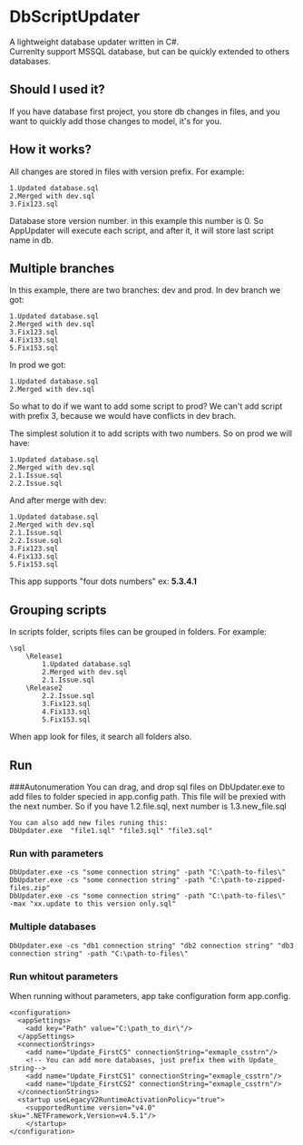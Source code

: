 DbScriptUpdater
================
A lightweight database updater written in C#.  
Currenlty support MSSQL database, but can be quickly extended to others databases.


## Should I used it?
If you have database first project, you store db changes in files, and you want to quickly add those changes to model, it's for you.

## How it works?

All changes are stored in files with version prefix.
For example:

    1.Updated database.sql
	2.Merged with dev.sql
	3.Fix123.sql

Database store version number. in this example this number is 0.
So AppUpdater will execute each script, and after it, it will store last script name in db.

## Multiple branches

In this example, there are two branches: dev and prod.
In dev branch we got:

	1.Updated database.sql
	2.Merged with dev.sql
	3.Fix123.sql
	4.Fix133.sql
	5.Fix153.sql

In prod we got: 

	1.Updated database.sql
	2.Merged with dev.sql

So what to do if we want to add some script to prod? We can't add script with prefix 3, because we would have conflicts in dev brach.

The simplest solution it to add scripts with two numbers. So on prod we will have:

	1.Updated database.sql
	2.Merged with dev.sql
	2.1.Issue.sql
	2.2.Issue.sql

And after merge with dev:

	1.Updated database.sql
	2.Merged with dev.sql
	2.1.Issue.sql
	2.2.Issue.sql
	3.Fix123.sql
	4.Fix133.sql
	5.Fix153.sql

This app supports "four dots numbers" ex: **5.3.4.1**

## Grouping scripts
In scripts folder, scripts files can be grouped in folders. For example:

    \sql
    	\Release1	
    		1.Updated database.sql
    		2.Merged with dev.sql
    		2.1.Issue.sql
    	\Release2
    		2.2.Issue.sql
    		3.Fix123.sql
    		4.Fix133.sql
    		5.Fix153.sql
When app look for files, it search all folders also.

## Run

###Autonumeration
	You can drag, and drop sql files on DbUpdater.exe to add files to folder specied in app.config path.
	This file will be prexied with the next number. So if you have 1.2.file.sql, next number is 1.3.new_file.sql
	
	You can also add new files runing this:
	DbUpdater.exe  "file1.sql" "file3.sql" "file3.sql"


### Run with parameters
	DbUpdater.exe -cs "some connection string" -path "C:\path-to-files\" 
	DbUpdater.exe -cs "some connection string" -path "C:\path-to-zipped-files.zip" 
	DbUpdater.exe -cs "some connection string" -path "C:\path-to-files\"  -max "xx.update to this version only.sql"
### Multiple databases	
	DbUpdater.exe -cs "db1 connection string" "db2 connection string" "db3 connection string" -path "C:\path-to-files\" 
	
### Run whitout parameters
When running without parameters, app take configuration form app.config.

    <configuration>
      <appSettings>
        <add key="Path" value="C:\path_to_dir\"/>
      </appSettings>
      <connectionStrings>
        <add name="Update_FirstCS" connectionString="exmaple_csstrn"/>
        <!-- You can add more databases, just prefix them with Update_ string-->
        <add name="Update_FirstCS1" connectionString="exmaple_csstrn"/> 
        <add name="Update_FirstCS2" connectionString="exmaple_csstrn"/>
      </connectionStrings>
      <startup useLegacyV2RuntimeActivationPolicy="true">
        <supportedRuntime version="v4.0" sku=".NETFramework,Version=v4.5.1"/>
        </startup>
    </configuration>

